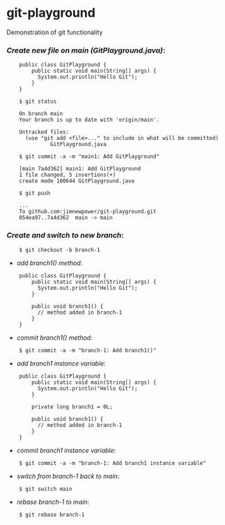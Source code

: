 # git-playground
Demonstration of git functionality

### *Create new file on main (GitPlayground.java)*:
```
    public class GitPlayground {
        public static void main(String[] args) {
          System.out.println("Hello Git");
        }
    }

    $ git status

    On branch main
    Your branch is up to date with 'origin/main'.

    Untracked files:
      (use "git add <file>..." to include in what will be committed)
	          GitPlayground.java

    $ git commit -a -m "main1: Add GitPlayground"

    [main 7a4d362] main1: Add GitPlayground
    1 file changed, 5 insertions(+)
    create mode 100644 GitPlayground.java

    $ git push

    ...
    To github.com:jimnewpower/git-playground.git
    054ea97..7a4d362  main -> main
```

### *Create and switch to new branch*:
```
    $ git checkout -b branch-1
```
- *add branch1() method*:
```
    public class GitPlayground {
        public static void main(String[] args) {
          System.out.println("Hello Git");
        }

        public void branch1() {
          // method added in branch-1
        }
    }

```
- *commit branch1() method*:
```
    $ git commit -a -m "branch-1: Add branch1()"

```
- *add branch1 instance variable*:
```
    public class GitPlayground {
        public static void main(String[] args) {
          System.out.println("Hello Git");
        }

        private long branch1 = 0L;

        public void branch1() {
          // method added in branch-1
        }
    }
```

- *commit branch1 instance variable*:
```
    $ git commit -a -m "branch-1: Add branch1 instance variable"
```

- *switch from branch-1 back to main*:
```
    $ git switch main
```

- *rebase branch-1 to main*:
```
    $ git rebase branch-1
```
